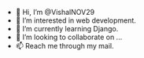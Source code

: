- 👋 Hi, I’m @VishalNOV29
- 👀 I’m interested in web development.
- 🌱 I’m currently learning Django.
- 💞️ I’m looking to collaborate on ...
- 📫 Reach me through my mail.

<!---
VishalNOV29/VishalNOV29 is a ✨ special ✨ repository because its `README.md` (this file) appears on your GitHub profile.
You can click the Preview link to take a look at your changes.
--->
